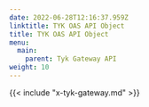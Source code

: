 ```yaml
---
date: 2022-06-28T12:16:37.959Z
linktitle: TYK OAS API Object
title: TYK OAS API Object
menu:
  main:
    parent: Tyk Gateway API
weight: 10
---
```


{{< include "x-tyk-gateway.md" >}}

